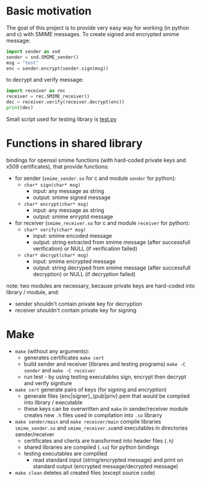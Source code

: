 # Basic motivation

The goal of this project is to provide very easy way for working (in python and c) with SMIME messages. To create signed and encrypted smime message:
```python
import sender as snd
sender = snd.SMIME_sender()
msg = "test"
enc = sender.encrypt(sender.sign(msg))
```
to decrypt and verify message:
```python
import receiver as rec
receiver = rec.SMIME_receiver()
dec = receiver.verify(receiver.decrypt(enc))
print(dec)
```
Small script used for testing library is [test.py](test.py)

# Functions in shared library

bindings for openssl smime functions (with hard-coded private keys and x509 certificates), that provide functions:
* for sender (`smime_sender.so` for c and module `sender` for python):
    * `char* sign(char* msg)`
        * input: any message as string
        * output: smime signed message
    * `char* encrypt(char* msg)`
        * input: any message as string
        * output: smime enryptd message
* for receiver (`smime_receiver.so` for c and module `receiver` for python):
    * `char* verify(char* msg)`
        * input: smime encoded message
        * output: string extracted from smime message (after successfull verification) or NULL (if verification failed)
    * `char* decrypt(char* msg)`
        * input: smime encrypted message
        * output: string decryped from smime message (after successfull decryption) or NULL (if decryption failed)

note: two modules are necessary, because private keys are hard-coded into library / module, and:
* sender shouldn't contain private key for decryption
* receiver shouldn't contain private key for signing

# Make
* `make` (without any arguments):
    * generates certificates `make cert`
    * build sender and receiver (librares and testing programs) `make -C sender` and `make -C receiver`
    * run test - by using testing executables sign, encrypt then decrypt and verify signiture
* `make cert` generate pairs of keys (for signing and encryption)
    * generate files {enc|signer}_{pub|priv}.pem that would be compiled into library / executable
    * these keys can be overwritten and `make` in sender/receiver module creates new `.h` files used in compilation into `.so` librarry
* `make sender/main` and `make receiver/main`  compile libraries `smime_sender.so` and `smime_receiver.so`and executables in directories sender/receiver
    * certificates and clients are transformed into header files (`.h`)
    * shared libraries are compiled (`.so`) for python bindings
    * testing executables are compliled
        * read standard input (string/encrypted message) and print on standard output (encrypted message/decrypted message)
* `make clean` deletes all created files (except source code)
